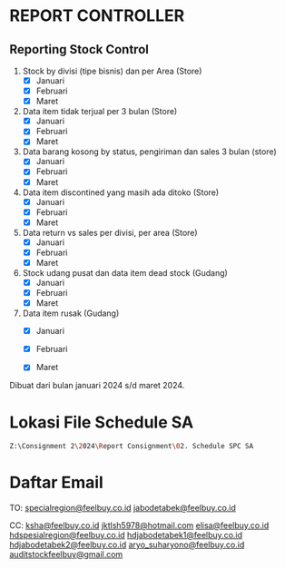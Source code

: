 # REPORT CONTROLLER

## Reporting Stock Control

1. Stock by divisi (tipe bisnis) dan per Area (Store)
	- [x] Januari
	- [x] Februari
	- [x] Maret

2. Data item tidak terjual per 3 bulan (Store)
	- [x] Januari
	- [x] Februari
	- [x] Maret

3. Data barang kosong by status, pengiriman dan sales 3 bulan (store)
	- [x] Januari
	- [x] Februari
	- [x] Maret

4. Data item discontined yang masih ada ditoko (Store)
	- [x] Januari
	- [x] Februari
	- [x] Maret

5. Data return vs sales per divisi, per area (Store)
	- [x] Januari
	- [x] Februari
	- [x] Maret

6. Stock udang pusat dan data item dead stock (Gudang)
	- [x] Januari
	- [x] Februari
	- [x] Maret

7. Data item rusak (Gudang)
	- [x] Januari
	- [x] Februari
	- [x] Maret


Dibuat dari bulan januari 2024 s/d maret 2024.

# Lokasi File Schedule SA

```bash
Z:\Consignment 2\2024\Report Consignment\02. Schedule SPC SA
```

# Daftar Email

TO:
specialregion@feelbuy.co.id
jabodetabek@feelbuy.co.id

CC:
ksha@feelbuy.co.id
jktlsh5978@hotmail.com
elisa@feelbuy.co.id
hdspesialregion@feelbuy.co.id
hdjabodetabek1@feelbuy.co.id
hdjabodetabek2@feelbuy.co.id
aryo_suharyono@feelbuy.co.id
auditstockfeelbuy@gmail.com